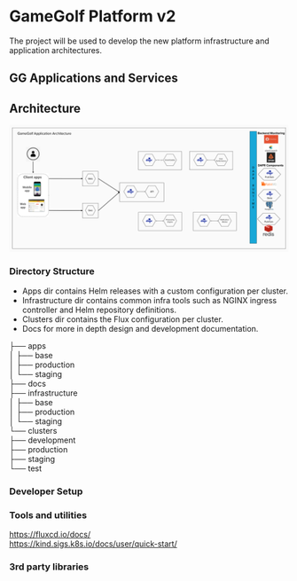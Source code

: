 # GameGolf Platform v2
The project will be used to develop the new platform infrastructure and application architectures.

## GG Applications and Services


## Architecture
![GG Platform Application Services](/docs/images/readme/GameGolfApplicationArchitecture.png?raw=true)
### Directory Structure
- Apps dir contains Helm releases with a custom configuration per cluster.
- Infrastructure dir contains common infra tools such as NGINX ingress controller and Helm repository definitions.
- Clusters dir contains the Flux configuration per cluster.
- Docs for more in depth design and development documentation.

├── apps  
│   ├── base  
│   ├── production  
│   └── staging  
├── docs  
├── infrastructure  
│   ├── base  
│   ├── production  
│   └── staging  
└── clusters  
    ├── development  
    ├── production  
    ├── staging  
    └── test  


### Developer Setup


### Tools and utilities
https://fluxcd.io/docs/  
https://kind.sigs.k8s.io/docs/user/quick-start/  


### 3rd party libraries


